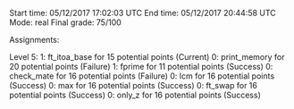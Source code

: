 Start time: 05/12/2017 17:02:03 UTC
End time: 05/12/2017 20:44:58 UTC
Mode: real
Final grade: 75/100

Assignments:

  Level 5:
    1: ft_itoa_base for 15 potential points (Current)
    0: print_memory for 20 potential points (Failure)
    1: fprime for 11 potential points (Success)
    0: check_mate for 16 potential points (Failure)
    0: lcm for 16 potential points (Success)
    0: max for 16 potential points (Success)
    0: ft_swap for 16 potential points (Success)
    0: only_z for 16 potential points (Success)
